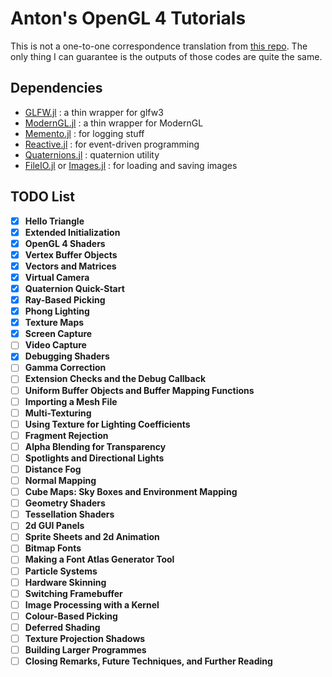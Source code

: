 # Anton's OpenGL 4 Tutorials
This is not a one-to-one correspondence translation from [this repo](https://github.com/capnramses/antons_opengl_tutorials_book).
The only thing I can guarantee is the outputs of those codes are quite the same.

## Dependencies
* [GLFW.jl](https://github.com/JuliaGL/GLFW.jl) : a thin wrapper for glfw3
* [ModernGL.jl](https://github.com/JuliaGL/ModernGL.jl) : a thin wrapper for ModernGL
* [Memento.jl](https://github.com/invenia/Memento.jl) : for logging stuff
* [Reactive.jl](https://github.com/JuliaGizmos/Reactive.jl) : for event-driven programming
* [Quaternions.jl](https://github.com/JuliaGeometry/Quaternions.jl) : quaternion utility
* [FileIO.jl](https://github.com/JuliaIO/FileIO.jl) or [Images.jl](https://github.com/JuliaImages/Images.jl) : for loading and saving images

## TODO List
- [x] **Hello Triangle**
- [x] **Extended Initialization**
- [x] **OpenGL 4 Shaders**
- [x] **Vertex Buffer Objects**
- [x] **Vectors and Matrices**
- [x] **Virtual Camera**
- [x] **Quaternion Quick-Start**
- [x] **Ray-Based Picking**
- [x] **Phong Lighting**
- [x] **Texture Maps**
- [x] **Screen Capture**
- [ ] **Video Capture**
- [x] **Debugging Shaders**
- [ ] **Gamma Correction**
- [ ] **Extension Checks and the Debug Callback**
- [ ] **Uniform Buffer Objects and Buffer Mapping Functions**
- [ ] **Importing a Mesh File**
- [ ] **Multi-Texturing**
- [ ] **Using Texture for Lighting Coefficients**
- [ ] **Fragment Rejection**
- [ ] **Alpha Blending for Transparency**
- [ ] **Spotlights and Directional Lights**
- [ ] **Distance Fog**
- [ ] **Normal Mapping**
- [ ] **Cube Maps: Sky Boxes and Environment Mapping**
- [ ] **Geometry Shaders**
- [ ] **Tessellation Shaders**
- [ ] **2d GUI Panels**
- [ ] **Sprite Sheets and 2d Animation**
- [ ] **Bitmap Fonts**
- [ ] **Making a Font Atlas Generator Tool**
- [ ] **Particle Systems**
- [ ] **Hardware Skinning**
- [ ] **Switching Framebuffer**
- [ ] **Image Processing with a Kernel**
- [ ] **Colour-Based Picking**
- [ ] **Deferred Shading**
- [ ] **Texture Projection Shadows**
- [ ] **Building Larger Programmes**
- [ ] **Closing Remarks, Future Techniques, and Further Reading**
